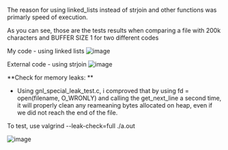 
The reason for using linked_lists instead of strjoin and other functions was primarly speed of execution.

As you can see, those are the tests results when comparing a file with 200k characters and BUFFER SIZE 1 for two different codes

My code - using linked lists
![image](https://github.com/luciano-rolim/get_next_line/assets/40547130/93883f8b-03cc-4529-93e4-388d764b19dd)

External code - using strjoin
![image](https://github.com/luciano-rolim/get_next_line/assets/40547130/5192d601-bd9b-4f0c-a212-cf86c443bc7d)

**Check for memory leaks:
**
- Using gnl_special_leak_test.c, i comproved that by using fd = open(filename, O_WRONLY) and calling the get_next_line a second time, it will properly clean any reameaning bytes allocated on heap, even if we did not reach the end of the file. 

To test, use valgrind --leak-check=full ./a.out

![image](https://github.com/luciano-rolim/get_next_line/assets/40547130/5410fccf-b3af-4658-afbb-1e25056b0862)
